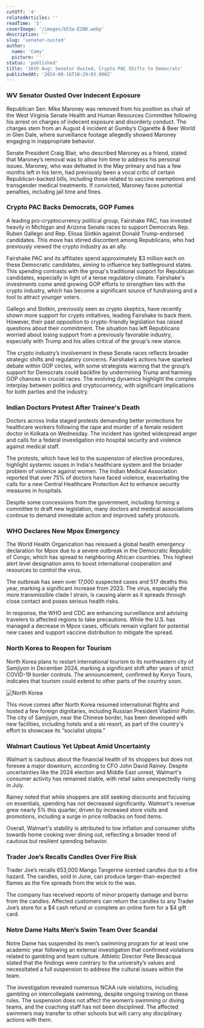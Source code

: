```yaml
---
cutOff: '4'
relatedArticles: ''
readTime: '5'
coverImage: '/images/b53a-E2ND.webp'
description: ''
slug: 'senator-ousted'
author:
  name: 'Camy'
  picture: ''
status: 'published'
title: '16th Aug: Senator Ousted, Crypto PAC Shifts to Democrats'
publishedAt: '2024-08-16T10:29:03.000Z'
---
```


### WV Senator Ousted Over Indecent Exposure

Republican Sen. Mike Maroney was removed from his position as chair of the West Virginia Senate Health and Human Resources Committee following his arrest on charges of indecent exposure and disorderly conduct. The charges stem from an August 4 incident at Gumby’s Cigarette & Beer World in Glen Dale, where surveillance footage allegedly showed Maroney engaging in inappropriate behavior.

Senate President Craig Blair, who described Maroney as a friend, stated that Maroney’s removal was to allow him time to address his personal issues. Maroney, who was defeated in the May primary and has a few months left in his term, had previously been a vocal critic of certain Republican-backed bills, including those related to vaccine exemptions and transgender medical treatments. If convicted, Maroney faces potential penalties, including jail time and fines.

### Crypto PAC Backs Democrats, GOP Fumes

A leading pro-cryptocurrency political group, Fairshake PAC, has invested heavily in Michigan and Arizona Senate races to support Democrats Rep. Ruben Gallego and Rep. Elissa Slotkin against Donald Trump-endorsed candidates. This move has stirred discontent among Republicans, who had previously viewed the crypto industry as an ally.

Fairshake PAC and its affiliates spend approximately $3 million each on these Democratic candidates, aiming to influence key battleground states. This spending contrasts with the group's traditional support for Republican candidates, especially in light of a tense regulatory climate. Fairshake's investments come amid growing GOP efforts to strengthen ties with the crypto industry, which has become a significant source of fundraising and a tool to attract younger voters.

Gallego and Slotkin, previously seen as crypto skeptics, have recently shown more support for crypto initiatives, leading Fairshake to back them. However, their past opposition to crypto-friendly legislation has raised questions about their commitment. The situation has left Republicans worried about losing support from a previously favorable industry, especially with Trump and his allies critical of the group's new stance.

The crypto industry’s involvement in these Senate races reflects broader strategic shifts and regulatory concerns. Fairshake’s actions have sparked debate within GOP circles, with some strategists warning that the group’s support for Democrats could backfire by undermining Trump and harming GOP chances in crucial races. The evolving dynamics highlight the complex interplay between politics and cryptocurrency, with significant implications for both parties and the industry.

### Indian Doctors Protest After Trainee's Death

Doctors across India staged protests demanding better protections for healthcare workers following the rape and murder of a female resident doctor in Kolkata on Wednesday. The incident has ignited widespread anger and calls for a federal investigation into hospital security and violence against medical staff.

The protests, which have led to the suspension of elective procedures, highlight systemic issues in India's healthcare system and the broader problem of violence against women. The Indian Medical Association reported that over 75% of doctors have faced violence, exacerbating the calls for a new Central Healthcare Protection Act to enhance security measures in hospitals.

Despite some concessions from the government, including forming a committee to draft new legislation, many doctors and medical associations continue to demand immediate action and improved safety protocols.

### WHO Declares New Mpox Emergency

The World Health Organization has reissued a global health emergency declaration for Mpox due to a severe outbreak in the Democratic Republic of Congo, which has spread to neighboring African countries. This highest alert level designation aims to boost international cooperation and resources to control the virus.

The outbreak has seen over 17,000 suspected cases and 517 deaths this year, marking a significant increase from 2023. The virus, especially the more transmissible clade I strain, is causing alarm as it spreads through close contact and poses serious health risks.

In response, the WHO and CDC are enhancing surveillance and advising travelers to affected regions to take precautions. While the U.S. has managed a decrease in Mpox cases, officials remain vigilant for potential new cases and support vaccine distribution to mitigate the spread.

### North Korea to Reopen for Tourism

North Korea plans to restart international tourism to its northeastern city of Samjiyon in December 2024, marking a significant shift after years of strict COVID-19 border controls. The announcement, confirmed by Koryo Tours, indicates that tourism could extend to other parts of the country soon.

![North Korea](/images/b53a-g2OT.webp)

This move comes after North Korea resumed international flights and hosted a few foreign dignitaries, including Russian President Vladimir Putin. The city of Samjiyon, near the Chinese border, has been developed with new facilities, including hotels and a ski resort, as part of the country's effort to showcase its “socialist utopia.”

### Walmart Cautious Yet Upbeat Amid Uncertainty

Walmart is cautious about the financial health of its shoppers but does not foresee a major downturn, according to CFO John David Rainey. Despite uncertainties like the 2024 election and Middle East unrest, Walmart's consumer activity has remained stable, with retail sales unexpectedly rising in July.

Rainey noted that while shoppers are still seeking discounts and focusing on essentials, spending has not decreased significantly. Walmart's revenue grew nearly 5% this quarter, driven by increased store visits and promotions, including a surge in price rollbacks on food items.

Overall, Walmart's stability is attributed to low inflation and consumer shifts towards home cooking over dining out, reflecting a broader trend of cautious but resilient spending behavior.

### Trader Joe’s Recalls Candles Over Fire Risk

Trader Joe’s recalls 653,000 Mango Tangerine scented candles due to a fire hazard. The candles, sold in June, can produce larger-than-expected flames as the fire spreads from the wick to the wax.

The company has received reports of minor property damage and burns from the candles. Affected customers can return the candles to any Trader Joe’s store for a $4 cash refund or complete an online form for a $4 gift card.

### Notre Dame Halts Men’s Swim Team Over Scandal

Notre Dame has suspended its men’s swimming program for at least one academic year following an external investigation that confirmed violations related to gambling and team culture. Athletic Director Pete Bevacqua stated that the findings were contrary to the university’s values and necessitated a full suspension to address the cultural issues within the team.

The investigation revealed numerous NCAA rule violations, including gambling on intercollegiate swimming, despite ongoing training on these rules. The suspension does not affect the women’s swimming or diving teams, and the coaching staff has not been disciplined. The affected swimmers may transfer to other schools but will carry any disciplinary actions with them.

# 